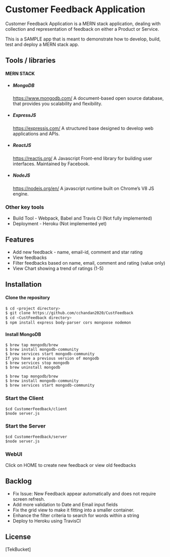 
# Customer Feedback Application 

Customer Feedback Application is a MERN stack application, dealing with collection and representation of feedback on either a Product or Service. 

This is a SAMPLE app that is meant to demonstrate how to develop, build, test and deploy a MERN stack app. 

## Tools / libraries

#### MERN STACK 
* ##### MongoDB 
  https://www.mongodb.com/ 
  A document-based open source database, that provides you scalability 
  and flexibility.
* ##### ExpressJS 
  https://expressjs.com/ 
  A structured base designed to develop web applications and APIs.
* ##### ReactJS 
  https://reactjs.org/ 
  A Javascript Front-end library for building user interfaces. 
  Maintained by Facebook.
* ##### NodeJS 
  https://nodejs.org/en/  A javascript runtime built on Chrome’s V8 JS 
  engine.

### Other key tools 
* Build Tool - Webpack, Babel and Travis CI (Not fully implemented)
* Deployment - Heroku (Not implemented yet)

## Features
* Add new feedback - name, email-id, comment and star rating 
* View feedbacks 
* Filter feedbacks based on name, email, comment and rating (value only) 
* View Chart showing a trend of ratings (1-5)

## Installation

#### Clone the repository 
```` bash
$ cd <project directory>
$ git clone https://github.com/cchandan2020/CustFeedback
$ cd <CustFeedback directory>
$ npm install express body-parser cors mongoose nodemon 
````
#### Install MongoDB 
````
$ brew tap mongodb/brew
$ brew install mongodb-community
$ brew services start mongodb-community
If you have a previous version of mongodb
$ brew services stop mongodb
$ brew uninstall mongodb

$ brew tap mongodb/brew
$ brew install mongodb-community
$ brew services start mongodb-community
````
### Start the Client 
````
$cd CustomerFeedback/client 
$node server.js
````
### Start the Server
```` 
$cd CustomerFeedback/server   
$node server.js
````

### WebUI 
Click on HOME to create new feedback or view old feedbacks 

## Backlog

* Fix Issue: New Feedback appear automatically and does not require screen refresh.
* Add more validation to Date and Email input fields  
* Fix the grid view to make it fitting into a smaller container. 
* Enhance the filter criteria to search for words within a string
* Deploy to Heroku using TravisCI 


## License
[TekBucket] 

